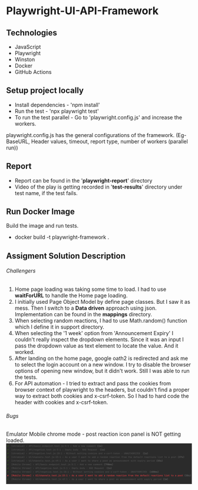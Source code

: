 # Playwright-UI-API-Framework

## Technologies
* JavaScript
* Playwright
* Winston
* Docker
* GitHub Actions

## Setup project locally
* Install dependencies - 'npm install'
* Run the test - 'npx playwright test'
* To run the test parallel - Go to 'playwright.config.js' and increase the workers.

playwright.config.js has the general configurations of the framework. (Eg- BaseURL, Header values, timeout, report type, number of workers (parallel run))

## Report
* Report can be found in the '**playwright-report**' directory
* Video of the play is getting recorded in '**test-results**' directory under test name, if the test fails.

## Run Docker Image

Build the image and run tests.
* docker build -t playwright-framework .

## Assigment Solution Description

###### Challengers
1. Home page loading was taking some time to load. I had to use **waitForURL** to handle the Home page loading.
2. I initially used Page Object Model by define page classes. But I saw it as mess. Then I switch to a **Data driven** approach using json. Implementation can be found in the **mappings** directory.
3. When selecting random reactions, I had to use Math.random() function which I define it in support directory.
4. When selecting the '1 week' option from 'Announcement Expiry' I couldn't really inspect the dropdown elements. Since it was an input I pass the dropdown value as text element to locate the value. And it worked.
5. After landing on the home page, google oath2 is redirected and ask me to select the login account on a new window. I try to disable the browser options of opening new window, but it didn't work. Still I was able to run the tests.
6. For API automation - I tried to extract and pass the cookies from browser context of playwright to the headers, but couldn't find a proper way to extract both cookies and x-csrf-token. So I had to hard code the header with cookies and x-csrf-token. 

###### Bugs
Emulator Mobile chrome mode - post reaction icon panel is NOT getting loaded.
![img.png](readme-screenshots/img.png)


